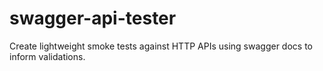 # swagger-api-tester
Create lightweight smoke tests against HTTP APIs using swagger docs to inform validations.
